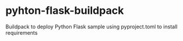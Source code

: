 # pyhton-flask-buildpack
Buildpack to deploy Python Flask sample using pyproject.toml to install requirements
